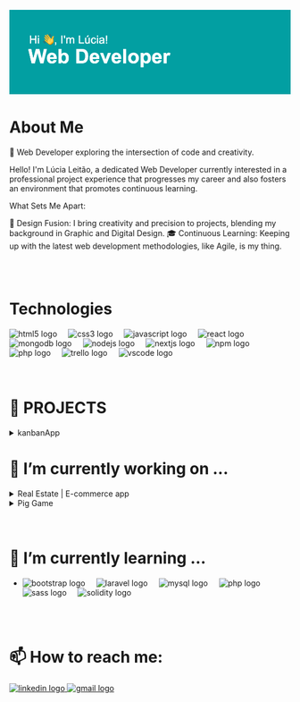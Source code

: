 ![Hi there! I am Lúcia!](header.png)

# About Me

🚀 Web Developer exploring the intersection of code and creativity.

Hello! I'm Lúcia Leitão, a dedicated Web Developer currently interested in a professional project experience that progresses my career and also fosters an environment that promotes continuous learning.

What Sets Me Apart:


🎨 Design Fusion: I bring creativity and precision to projects, blending my background in Graphic and Digital Design.
🎓 Continuous Learning: Keeping up with the latest web development methodologies, like Agile, is my thing.

<br>
<br>


# Technologies

<div align="left">
  <img src="https://cdn.jsdelivr.net/gh/devicons/devicon/icons/html5/html5-original.svg" height="30" alt="html5 logo"  />
  <img width="12" />
  <img src="https://cdn.jsdelivr.net/gh/devicons/devicon/icons/css3/css3-original.svg" height="30" alt="css3 logo"  />
  <img width="12" />
  <img src="https://cdn.jsdelivr.net/gh/devicons/devicon/icons/javascript/javascript-original.svg" height="30" alt="javascript logo"  />
  <img width="12" />
  <img src="https://cdn.jsdelivr.net/gh/devicons/devicon/icons/react/react-original.svg" height="30" alt="react logo"  />
  <img width="12" />
  <img src="https://cdn.jsdelivr.net/gh/devicons/devicon/icons/mongodb/mongodb-original.svg" height="30" alt="mongodb logo"  />
  <img width="12" />
  <img src="https://cdn.jsdelivr.net/gh/devicons/devicon/icons/nodejs/nodejs-original.svg" height="30" alt="nodejs logo"  />
  <img width="12" />
  <img src="https://cdn.jsdelivr.net/gh/devicons/devicon/icons/nextjs/nextjs-original.svg" height="30" alt="nextjs logo"  />
  <img width="12" />
  <img src="https://cdn.jsdelivr.net/gh/devicons/devicon/icons/npm/npm-original-wordmark.svg" height="30" alt="npm logo"  />
  <img width="12" />
  <img src="https://cdn.jsdelivr.net/gh/devicons/devicon/icons/php/php-original.svg" height="30" alt="php logo"  />
  <img width="12" />
  <img src="https://cdn.jsdelivr.net/gh/devicons/devicon/icons/trello/trello-plain.svg" height="30" alt="trello logo"  />
  <img width="12" />
  <img src="https://cdn.jsdelivr.net/gh/devicons/devicon/icons/vscode/vscode-original.svg" height="30" alt="vscode logo"  />
</div>

<br>
<br>

# 🎯 PROJECTS

<section>
   <details>
        <summary>kanbanApp</summary>
        <u>Technologies:</u>
      <ul>
        <li>HTLM</li>
        <li>CSS</li>
        <li>JS</li>
        <ul>
        <li><a href="https://github.com/LuciaLeitao/KanbanApp">See project Here!</a> </li>
      </ul> 
      </ul>     
    </details>
</section>

#  🔭 I’m currently working on ...

<section>
    <details>
        <summary> Real Estate | E-commerce app</summary>
      <u>Technologies:</u>
      <ul>
        <li>MONGOdb</li>
        <li>ExpressJS</li>
        <li>React</li>
        <li>NextJs</li>
        <li><a href="https://github.com/LuciaLeitao/MERNlucia">See project Here!</a></li>
      </ul>        
    </details>
    <details>
        <summary>Pig Game</summary>
        <u>Technologies:</u>
      <ul>
        <li>HTLM</li>
        <li>CSS</li>
        <li>JS</li>
        <li><a href="https://github.com/LuciaLeitao/kabanApp">See project Here!</a> </li>
      </ul>   
    </details>
</section>


  
<br>
<br>

#  🌱 I’m currently learning ...

- <div align="left">
  <img src="https://cdn.jsdelivr.net/gh/devicons/devicon/icons/bootstrap/bootstrap-original.svg" height="40" alt="bootstrap logo"  />
  <img width="12" />
  <img src="https://cdn.jsdelivr.net/gh/devicons/devicon/icons/laravel/laravel-plain.svg" height="40" alt="laravel logo"  />
  <img width="12" />
  <img src="https://cdn.jsdelivr.net/gh/devicons/devicon/icons/mysql/mysql-original.svg" height="40" alt="mysql logo"  />
  <img width="12" />
  <img src="https://cdn.jsdelivr.net/gh/devicons/devicon/icons/php/php-original.svg" height="40" alt="php logo"  />
  <img width="12" />
  <img src="https://cdn.jsdelivr.net/gh/devicons/devicon/icons/sass/sass-original.svg" height="40" alt="sass logo"  />
  <img width="12" />
  <img src="https://cdn.jsdelivr.net/gh/devicons/devicon/icons/solidity/solidity-original.svg" height="40" alt="solidity logo"  />
</div>

<br>
<br>

#  📫 How to reach me: 

<div align="left">
  <a href="https://www.linkedin.com/in/lucia-leitao/" target="_blank">
    <img src="https://raw.githubusercontent.com/maurodesouza/profile-readme-generator/master/src/assets/icons/social/linkedin/default.svg" width="52" height="40" alt="linkedin logo"  />
  </a><a href = "mailto: lucialeitao85@gmail.com" target="_blank">
    <img src="https://raw.githubusercontent.com/maurodesouza/profile-readme-generator/master/src/assets/icons/social/gmail/default.svg" width="52" height="40" alt="gmail logo"  />
 
</div>

###

###

###

###




